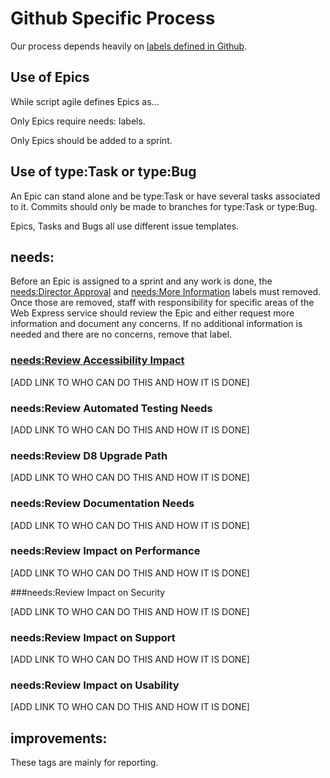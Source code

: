 # Github Specific Process

Our process depends heavily on [labels defined in Github](https://github.com/CuBoulder/express/labels).

## Use of Epics

While script agile defines Epics as...

Only Epics require needs: labels.

Only Epics should be added to a sprint.

## Use of type:Task or type:Bug

An Epic can stand alone and be type:Task or have several tasks associated to it.  Commits should only be made to branches for type:Task or type:Bug.  

Epics, Tasks and Bugs all use different issue templates.

## needs:

Before an Epic is assigned to a sprint and any work is done, the [needs:Director Approval](https://github.com/CuBoulder/express/labels/needs%3ADirector%20Approval) and [needs:More Information](https://github.com/CuBoulder/express/labels/needs%3AMore%20Information) labels must removed.  Once those are removed, staff with responsibility for specific areas of the Web Express service should review the Epic and either request more information and document any concerns.  If no additional information is needed and there are no concerns, remove that label.

### [needs:Review Accessibility Impact](https://github.com/CuBoulder/express/labels/needs%3AReview%20Accessibility%20Impact)

[ADD LINK TO WHO CAN DO THIS AND HOW IT IS DONE]

### needs:Review Automated Testing Needs

[ADD LINK TO WHO CAN DO THIS AND HOW IT IS DONE]

### needs:Review D8 Upgrade Path

[ADD LINK TO WHO CAN DO THIS AND HOW IT IS DONE]

### needs:Review Documentation Needs

[ADD LINK TO WHO CAN DO THIS AND HOW IT IS DONE]

### needs:Review Impact on Performance

[ADD LINK TO WHO CAN DO THIS AND HOW IT IS DONE]

###needs:Review Impact on Security

[ADD LINK TO WHO CAN DO THIS AND HOW IT IS DONE]

### needs:Review Impact on Support

[ADD LINK TO WHO CAN DO THIS AND HOW IT IS DONE]

### needs:Review Impact on Usability

[ADD LINK TO WHO CAN DO THIS AND HOW IT IS DONE]

## improvements:

These tags are mainly for reporting.



